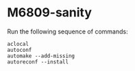 # M6809-sanity

Run the following sequence of commands:

```
aclocal
autoconf
automake --add-missing
autoreconf --install
```
